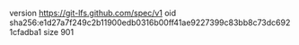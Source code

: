 version https://git-lfs.github.com/spec/v1
oid sha256:e1d27a7f249c2b11900edb0316b00ff41ae9227399c83bb8c73dc6921cfadba1
size 901

